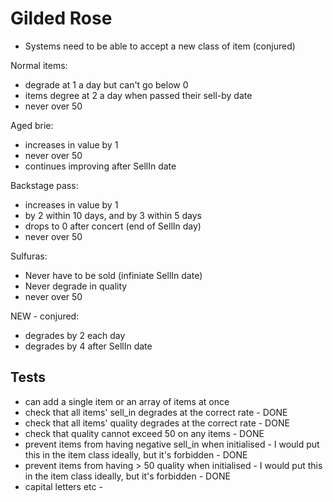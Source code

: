 Gilded Rose
===========

- Systems need to be able to accept a new class of item (conjured)

Normal items:
- degrade at 1 a day but can't go below 0
- items degree at 2 a day when passed their sell-by date
- never over 50

Aged brie:
- increases in value by 1
- never over 50
- continues improving after SellIn date

Backstage pass:
- increases in value by 1
- by 2 within 10 days, and by 3 within 5 days
- drops to 0 after concert (end of SellIn day)
- never over 50

Sulfuras:
- Never have to be sold (infiniate SellIn date)
- Never degrade in quality
- never over 50

NEW - conjured:
- degrades by 2 each day
- degrades by 4 after SellIn date

## Tests

- can add a single item or an array of items at once
- check that all items' sell_in degrades at the correct rate - DONE
- check that all items' quality degrades at the correct rate - DONE
- check that quality cannot exceed 50 on any items - DONE
- prevent items from having negative sell_in when initialised - I would put this in the item class ideally, but it's forbidden - DONE
- prevent items from having > 50 quality when initialised - I would put this in the item class ideally, but it's forbidden - DONE
- capital letters etc - 